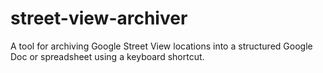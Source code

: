 # street-view-archiver
A tool for archiving Google Street View locations into a structured Google Doc or spreadsheet using a keyboard shortcut.
